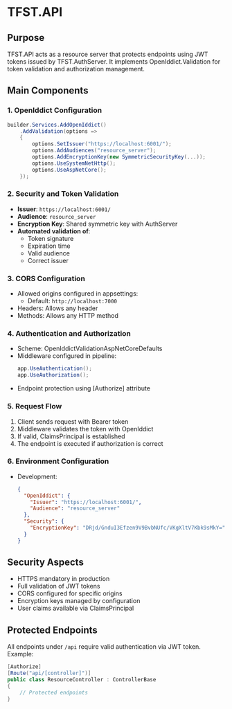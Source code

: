# TFST.API

## Purpose
TFST.API acts as a resource server that protects endpoints using JWT tokens issued by TFST.AuthServer. It implements OpenIddict.Validation for token validation and authorization management.

## Main Components

### 1. OpenIddict Configuration
```csharp
builder.Services.AddOpenIddict()
    .AddValidation(options =>
    {
        options.SetIssuer("https://localhost:6001/");
        options.AddAudiences("resource_server");
        options.AddEncryptionKey(new SymmetricSecurityKey(...));
        options.UseSystemNetHttp();
        options.UseAspNetCore();
    });
```

### 2. Security and Token Validation
- **Issuer**: `https://localhost:6001/`
- **Audience**: `resource_server`
- **Encryption Key**: Shared symmetric key with AuthServer
- **Automated validation of**:
  - Token signature
  - Expiration time
  - Valid audience
  - Correct issuer

### 3. CORS Configuration
- Allowed origins configured in appsettings:
  - Default: `http://localhost:7000`
- Headers: Allows any header
- Methods: Allows any HTTP method

### 4. Authentication and Authorization
- Scheme: OpenIddictValidationAspNetCoreDefaults
- Middleware configured in pipeline:
  ```csharp
  app.UseAuthentication();
  app.UseAuthorization();
  ```
- Endpoint protection using [Authorize] attribute

### 5. Request Flow
1. Client sends request with Bearer token
2. Middleware validates the token with OpenIddict
3. If valid, ClaimsPrincipal is established
4. The endpoint is executed if authorization is correct

### 6. Environment Configuration
- Development:
  ```json
  {
    "OpenIddict": {
      "Issuer": "https://localhost:6001/",
      "Audience": "resource_server"
    },
    "Security": {
      "EncryptionKey": "DRjd/GnduI3Efzen9V9BvbNUfc/VKgXltV7Kbk9sMkY="
    }
  }
  ```

## Security Aspects
- HTTPS mandatory in production
- Full validation of JWT tokens
- CORS configured for specific origins
- Encryption keys managed by configuration
- User claims available via ClaimsPrincipal

## Protected Endpoints
All endpoints under `/api` require valid authentication via JWT token.
Example:
```csharp
[Authorize]
[Route("api/[controller]")]
public class ResourceController : ControllerBase
{
    // Protected endpoints
}
```